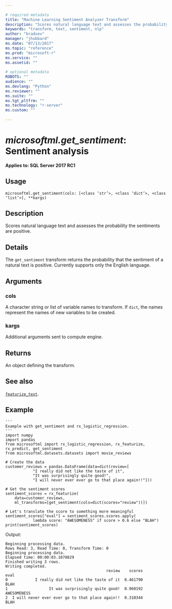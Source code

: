 ```yaml
--- 
 
# required metadata 
title: "Machine Learning Sentiment Analyzer Transform" 
description: "Scores natural language text and assesses the probability the sentiments are positive." 
keywords: "transform, text, sentiment, nlp" 
author: "bradsev" 
manager: "jhubbard" 
ms.date: "07/13/2017" 
ms.topic: "reference" 
ms.prod: "microsoft-r" 
ms.service: "" 
ms.assetid: "" 
 
# optional metadata 
ROBOTS: "" 
audience: "" 
ms.devlang: "Python" 
ms.reviewer: "" 
ms.suite: "" 
ms.tgt_pltfrm: "" 
ms.technology: "r-server" 
ms.custom: "" 
 
---
```


# *microsoftml.get_sentiment*: Sentiment analysis


**Applies to: SQL Server 2017 RC1**


## Usage



```
microsoftml.get_sentiment(cols: [<class ‘str’>, <class ‘dict’>, <class ‘list’>], **kargs)
```




## Description

Scores natural language text and assesses
the probability the sentiments are positive.


## Details

The `get_sentiment` transform returns the probability
that the sentiment of a natural text is positive. Currently supports
only the English language.


## Arguments


### cols

A character string or list of variable names to transform. If
`dict`, the names represent the names of new variables to be created.


### kargs

Additional arguments sent to compute engine.


## Returns

An object defining the transform.


## See also

[`featurize_text`](featurize-text.md).


## Example



```
'''
Example with get_sentiment and rx_logistic_regression.
'''
import numpy
import pandas
from microsoftml import rx_logistic_regression, rx_featurize, rx_predict, get_sentiment
from microsoftml.datasets.datasets import movie_reviews

# Create the data
customer_reviews = pandas.DataFrame(data=dict(review=[
            "I really did not like the taste of it",
            "It was surprisingly quite good!",
            "I will never ever ever go to that place again!!"]))
            
# Get the sentiment scores
sentiment_scores = rx_featurize(
    data=customer_reviews,
    ml_transforms=[get_sentiment(cols=dict(scores="review"))])
    
# Let's translate the score to something more meaningful
sentiment_scores["eval"] = sentiment_scores.scores.apply(
            lambda score: "AWESOMENESS" if score > 0.6 else "BLAH")
print(sentiment_scores)
```


Output:



```
Beginning processing data.
Rows Read: 3, Read Time: 0, Transform Time: 0
Beginning processing data.
Elapsed time: 00:00:03.1078829
Finished writing 3 rows.
Writing completed.
                                            review    scores         eval
0            I really did not like the taste of it  0.461790         BLAH
1                  It was surprisingly quite good!  0.960192  AWESOMENESS
2  I will never ever ever go to that place again!!  0.310344         BLAH
```


